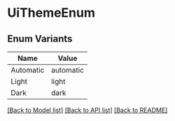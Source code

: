 # UiThemeEnum

## Enum Variants

| Name | Value |
|---- | -----|
| Automatic | automatic |
| Light | light |
| Dark | dark |


[[Back to Model list]](../README.md#documentation-for-models) [[Back to API list]](../README.md#documentation-for-api-endpoints) [[Back to README]](../README.md)


